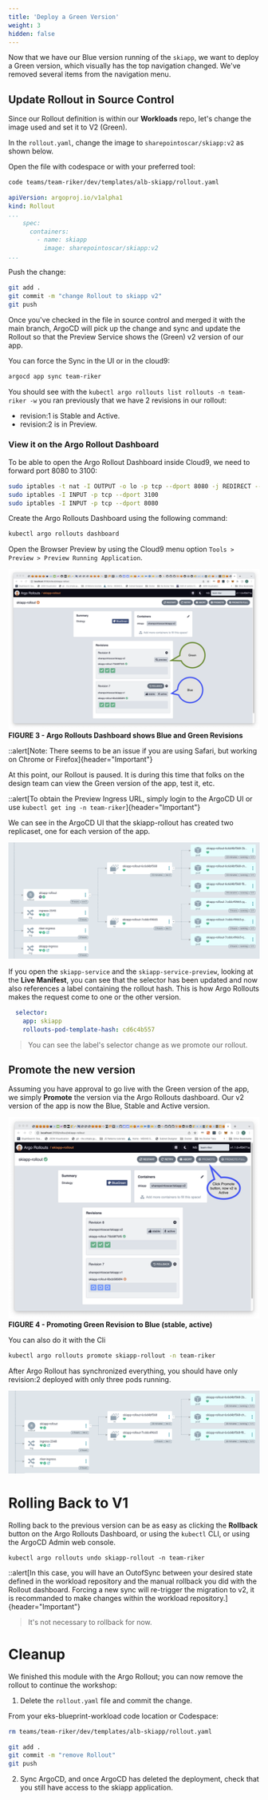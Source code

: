 ```yaml
---
title: 'Deploy a Green Version'
weight: 3
hidden: false
---
```


Now that we have our Blue version running of the `skiapp`, we want to deploy a Green version, which visually has the top navigation changed. We've removed several items from the navigation menu.

## Update Rollout in Source Control

Since our Rollout definition is within our **Workloads** repo, let's change the image used and set it to V2 (Green).


In the `rollout.yaml`, change the image to `sharepointoscar/skiapp:v2` as shown below.

Open the file with codespace or with your preferred tool:

```bash
code teams/team-riker/dev/templates/alb-skiapp/rollout.yaml
```

```yaml
apiVersion: argoproj.io/v1alpha1
kind: Rollout
...
    spec:
      containers:
        - name: skiapp
          image: sharepointoscar/skiapp:v2
...
```

Push the change:

```bash
git add .
git commit -m "change Rollout to skiapp v2"
git push
```

Once you've checked in the file in source control and merged it with the main branch, ArgoCD will pick up the change and sync and update the Rollout so that the Preview Service shows the (Green) v2 version of our app.

You can force the Sync in the UI or in the cloud9:

```bash
argocd app sync team-riker
```

You should see with the `kubectl argo rollouts list rollouts -n team-riker -w` you ran previously that we have 2 revisions in our rollout:
- revision:1 is Stable and Active.
- revision:2 is in Preview.

### View it on the Argo Rollout Dashboard

To be able to open the Argo Rollout Dashboard inside Cloud9, we need to forward port 8080 to 3100:

```bash
sudo iptables -t nat -I OUTPUT -o lo -p tcp --dport 8080 -j REDIRECT --to-port 3100
sudo iptables -I INPUT -p tcp --dport 3100
sudo iptables -I INPUT -p tcp --dport 8080
```

Create the Argo Rollouts Dashboard using the following command:

```bash
kubectl argo rollouts dashboard
```

Open the Browser Preview by using the Cloud9 menu option `Tools > Preview > Preview Running Application`.

![Skiapp Rollout Status](/static/images/argo-rollout-green-prev.png)
**FIGURE 3 - Argo Rollouts Dashboard shows Blue and Green Revisions**

::alert[Note: There seems to be an issue if you are using Safari, but working on Chrome or Firefox]{header="Important"}

At this point, our Rollout is paused. It is during this time that folks on the design team can view the Green version of the app, test it, etc.

::alert[To obtain the Preview Ingress URL, simply login to the ArgoCD UI or use `kubectl get ing -n team-riker`]{header="Important"}

We can see in the ArgoCD UI that the skiapp-rollout has created two replicaset, one for each version of the app.

![](/static/images/argocd-rollout-preview.png)

If you open the `skiapp-service` and the `skiapp-service-preview`, looking at the **Live Manifest**, you can see that the selector has been updated and now also references a label containing the rollout hash. This is how Argo Rollouts makes the request come to one or the other version.

```yaml
  selector:
    app: skiapp
    rollouts-pod-template-hash: cd6c4b557
```

> You can see the label's selector change as we promote our rollout.

## Promote the new version

Assuming you have approval to go live with the Green version of the app, we simply **Promote** the version via the Argo Rollouts dashboard. Our v2 version of the app is now the Blue, Stable and Active version.

![Promoted App version](/static/images/argocd-promote-green.png)
**FIGURE 4 - Promoting Green Revision to Blue (stable, active)**

You can also do it with the Cli

```bash
kubectl argo rollouts promote skiapp-rollout -n team-riker
```

After Argo Rollout has synchronized everything, you should have only revision:2 deployed with only three pods running.

![](/static/images/argocd-rollout-preview-promoted.png)

# Rolling Back to V1

Rolling back to the previous version can be as easy as clicking the **Rollback** button on the Argo Rollouts Dashboard, or using the `kubectl` CLI, or using the ArgoCD Admin web console.

```
kubectl argo rollouts undo skiapp-rollout -n team-riker
```

::alert[In this case, you will have an OutofSync between your desired state defined in the workload repository and the manual rollback you did with the Rollout dashboard. Forcing a new sync will re-trigger the migration to v2, it is recommanded to make changes within the workload repository.]{header="Important"}

>It's not necessary to rollback for now.

# Cleanup

We finished this module with the Argo Rollout; you can now remove the rollout to continue the workshop:

1. Delete the `rollout.yaml` file and commit the change.

From your eks-blueprint-workload code location or Codespace:

```bash
rm teams/team-riker/dev/templates/alb-skiapp/rollout.yaml
```

```bash
git add .
git commit -m "remove Rollout"
git push
```

2. Sync ArgoCD, and once ArgoCD has deleted the deployment, check that you still have access to the skiapp application.